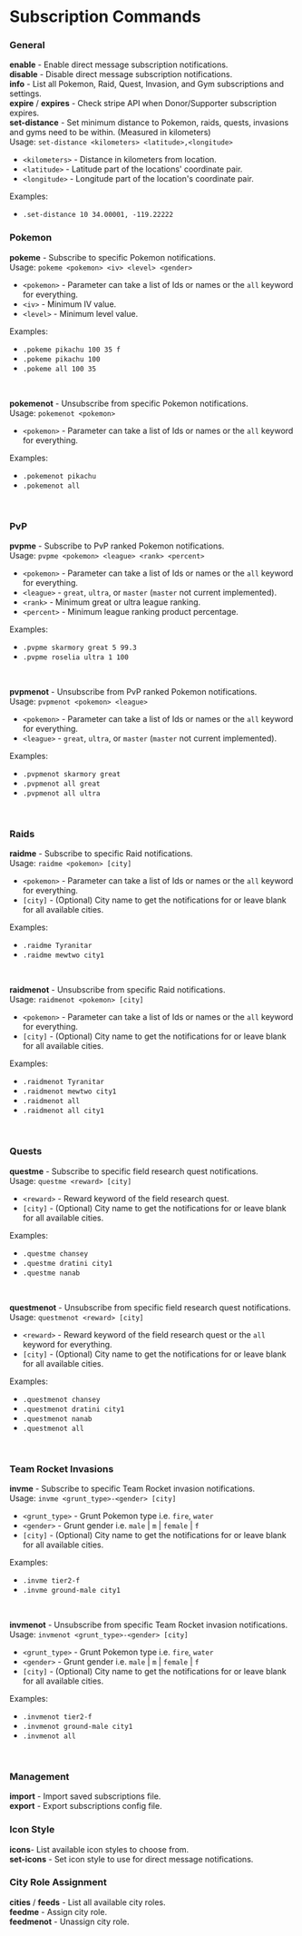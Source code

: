 # Subscription Commands  

### General  

**enable** - Enable direct message subscription notifications.  
**disable** - Disable direct message subscription notifications.  
**info** - List all Pokemon, Raid, Quest, Invasion, and Gym subscriptions and settings.  
**expire** / **expires** - Check stripe API when Donor/Supporter subscription expires.  
**set-distance** - Set minimum distance to Pokemon, raids, quests, invasions and gyms need to be within. (Measured in kilometers)  
Usage: `set-distance <kilometers> <latitude>,<longitude>`  

* `<kilometers>` - Distance in kilometers from location.  
* `<latitude>` - Latitude part of the locations' coordinate pair.  
* `<longitude>` - Longitude part of the location's coordinate pair.  

Examples:  

* `.set-distance 10 34.00001, -119.22222`

### Pokemon  

**pokeme** - Subscribe to specific Pokemon notifications.  
Usage: `pokeme <pokemon> <iv> <level> <gender>`  

* `<pokemon>` - Parameter can take a list of Ids or names or the `all` keyword for everything.  
* `<iv>` - Minimum IV value.  
* `<level>` - Minimum level value.  

Examples:  

* `.pokeme pikachu 100 35 f`  
* `.pokeme pikachu 100`  
* `.pokeme all 100 35`  
<br>  

**pokemenot** - Unsubscribe from specific Pokemon notifications.  
Usage: `pokemenot <pokemon>`  

* `<pokemon>` - Parameter can take a list of Ids or names or the `all` keyword for everything.  

Examples:  

* `.pokemenot pikachu`  
* `.pokemenot all`  
<br>  

### PvP  

**pvpme** - Subscribe to PvP ranked Pokemon notifications.  
Usage: `pvpme <pokemon> <league> <rank> <percent>`  

* `<pokemon>` - Parameter can take a list of Ids or names or the `all` keyword for everything.  
* `<league>` - `great`, `ultra`, or `master` (`master` not current implemented).  
* `<rank>` - Minimum great or ultra league ranking.  
* `<percent>` - Minimum league ranking product percentage.  

Examples:  

* `.pvpme skarmory great 5 99.3`  
* `.pvpme roselia ultra 1 100`  
<br>  

**pvpmenot** - Unsubscribe from PvP ranked Pokemon notifications.  
Usage: `pvpmenot <pokemon> <league>`  

* `<pokemon>` - Parameter can take a list of Ids or names or the `all` keyword for everything.  
* `<league>` - `great`, `ultra`, or `master` (`master` not current implemented).  

Examples: 

* `.pvpmenot skarmory great`  
* `.pvpmenot all great`  
* `.pvpmenot all ultra`  
<br>  

### Raids  

**raidme** - Subscribe to specific Raid notifications.  
Usage: `raidme <pokemon> [city]`  

* `<pokemon>` - Parameter can take a list of Ids or names or the `all` keyword for everything.  
* `[city]` - (Optional) City name to get the notifications for or leave blank for all available cities.  

Examples:  

* `.raidme Tyranitar`  
* `.raidme mewtwo city1`  
<br>  

**raidmenot** - Unsubscribe from specific Raid notifications.  
Usage: `raidmenot <pokemon> [city]`  

* `<pokemon>` - Parameter can take a list of Ids or names or the `all` keyword for everything.  
* `[city]` - (Optional) City name to get the notifications for or leave blank for all available cities.  

Examples:  

* `.raidmenot Tyranitar`  
* `.raidmenot mewtwo city1`  
* `.raidmenot all`  
* `.raidmenot all city1`  
<br>  

### Quests  

**questme** - Subscribe to specific field research quest notifications.  
Usage: `questme <reward> [city]`  

* `<reward>` - Reward keyword of the field research quest.  
* `[city]` - (Optional) City name to get the notifications for or leave blank for all available cities.  

Examples:  

* `.questme chansey`  
* `.questme dratini city1`  
* `.questme nanab`  
<br>  

**questmenot** - Unsubscribe from specific field research quest notifications.  
Usage: `questmenot <reward> [city]`  

* `<reward>` - Reward keyword of the field research quest or the `all` keyword for everything.  
* `[city]` - (Optional) City name to get the notifications for or leave blank for all available cities.  

Examples:  

* `.questmenot chansey`  
* `.questmenot dratini city1`  
* `.questmenot nanab`  
* `.questmenot all`  
<br>  

### Team Rocket Invasions  

**invme** - Subscribe to specific Team Rocket invasion notifications.  
Usage: `invme <grunt_type>-<gender> [city]`  

* `<grunt_type>` - Grunt Pokemon type i.e. `fire`, `water`  
* `<gender>` - Grunt gender i.e. `male` | `m` | `female` | `f`  
* `[city]` - (Optional) City name to get the notifications for or leave blank for all available cities.  

Examples:  

* `.invme tier2-f`  
* `.invme ground-male city1`  
<br>  

**invmenot** - Unsubscribe from specific Team Rocket invasion notifications.  
Usage: `invmenot <grunt_type>-<gender> [city]`  

* `<grunt_type>` - Grunt Pokemon type i.e. `fire`, `water`  
* `<gender>` - Grunt gender i.e. `male` | `m` | `female` | `f`  
* `[city]` - (Optional) City name to get the notifications for or leave blank for all available cities.  

Examples:  

* `.invmenot tier2-f`  
* `.invmenot ground-male city1`  
* `.invmenot all`  
<br>  

### Management  

**import** - Import saved subscriptions file.  
**export** - Export subscriptions config file.  

### Icon Style  

**icons**- List available icon styles to choose from.  
**set-icons** - Set icon style to use for direct message notifications.  

### City Role Assignment  

**cities** / **feeds** - List all available city roles.  
**feedme** - Assign city role.   
**feedmenot** - Unassign city role.  
